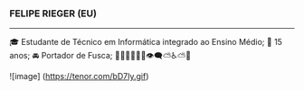 ### FELIPE RIEGER (EU)
_________________________________________________________________________________________________________________________________________________
🎓 Estudante de Técnico em Informática integrado ao Ensino Médio;
🌱 15 anos;
🚘 Portador de Fusca;
🥼🗻🥉🙏🙏🙏👁‍🗨⛅♿⛅🧉

![image] (https://tenor.com/bD7Iy.gif)
